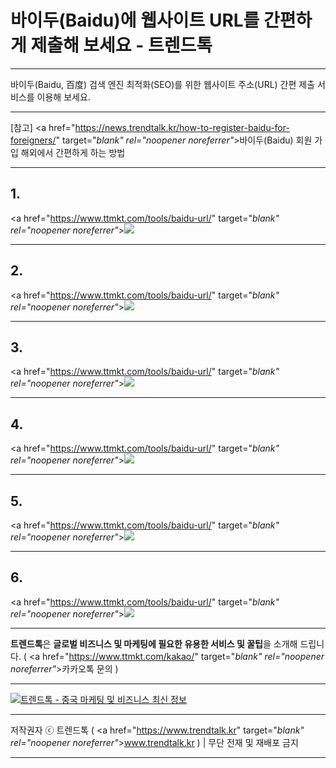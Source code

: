 # 바이두(Baidu)에 웹사이트 URL를 간편하게 제출해 보세요 - 트렌드톡

***
바이두(Baidu, 百度) 검색 엔진 최적화(SEO)를 위한 웹사이트 주소(URL) 간편 제출 서비스를 이용해 보세요.

***
[참고] <a href="https://news.trendtalk.kr/how-to-register-baidu-for-foreigners/" target="_blank" rel="noopener noreferrer"_>바이두(Baidu) 회원 가입 해외에서 간편하게 하는 방법</a>

***
## 1.

<a href="https://www.ttmkt.com/tools/baidu-url/" target="_blank" rel="noopener noreferrer"_>![](https://hellotblog.files.wordpress.com/2018/08/baidu-search-innisfree-800x600.png)</a>

***
## 2.

<a href="https://www.ttmkt.com/tools/baidu-url/" target="_blank" rel="noopener noreferrer"_>![](https://hellotblog.files.wordpress.com/2018/08/trendtalk-baidu-url-00-800x536.png)</a>

***
## 3.

<a href="https://www.ttmkt.com/tools/baidu-url/" target="_blank" rel="noopener noreferrer"_>![](https://hellotblog.files.wordpress.com/2018/08/trendtalk-baidu-url-01-800x497.png)</a>

***
## 4.

<a href="https://www.ttmkt.com/tools/baidu-url/" target="_blank" rel="noopener noreferrer"_>![](https://hellotblog.files.wordpress.com/2018/08/trendtalk-baidu-url-02-800x452.png)</a>

***
## 5.

<a href="https://www.ttmkt.com/tools/baidu-url/" target="_blank" rel="noopener noreferrer"_>![](https://hellotblog.files.wordpress.com/2018/08/trendtalk-baidu-url-03-800x369.png)</a>

***
## 6.

<a href="https://www.ttmkt.com/tools/baidu-url/" target="_blank" rel="noopener noreferrer"_>![](https://hellotblog.files.wordpress.com/2018/08/trendtalk-baidu-url-04-800x479.png)</a>

***
**트렌드톡**은 **글로벌 비즈니스 및 마케팅에 필요한 유용한 서비스 및 꿀팁**을 소개해 드립니다. ( <a href="https://www.ttmkt.com/kakao/" target="_blank" rel="noopener noreferrer"_>카카오톡 문의</a> )

***
[![트렌드톡 - 중국 마케팅 및 비즈니스 최신 정보](https://hellotblog.files.wordpress.com/2018/04/trendtalk-china-cover-966x200.png#full)](#index)
***
저작권자 ⓒ 트렌드톡 ( <a href="https://www.trendtalk.kr" target="_blank" rel="noopener noreferrer"_>www.trendtalk.kr</a> ) | 무단 전재 및 재배포 금지
***
